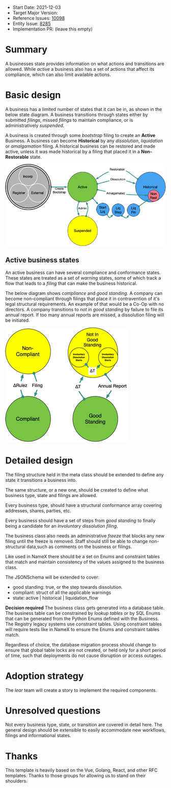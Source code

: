 - Start Date: 2021-12-03
- Target Major Version: 
- Reference Issues: [10098](https://github.com/bcgov/entity/issues/10098)
- Entity Issue: [8285](https://github.com/bcgov/entity/issues/8285)
- Implementation PR: (leave this empty)

# Summary

A businesses state provides information on what actions and transitions are allowed.
While _active_ a business also has a set of actions that affect its compliance, which can also limit available actions.

# Basic design

A business has a limited number of states that it can be in, as shown in the below state diagram.
A business transitions through states either by submitted _filings_, missed _filings_ to maintain compliance, or is administratively _suspended_.

A business is created through some _bootstrap_ filing to create an **Active** Business.
A business can become **Historical** by any _dissolution_, _liquidation_ or _amalgamation_ filing. A historical business can be restored and made active, unless it was made historical by a filing that placed it in a **Non-Restorable** state.

![State Diagram of Major Business States](rfc-business-states/business_states.png)

## Active business states

An active business can have several compliance and conformance states.
These states are treated as a set of _warning_ states, some of which track a flow that leads to a _filing_ that can make the business historical.

The below diagram shows _compliance_ and _good standing_.
A company can become non-compliant through filings that place it in contravention of it's legal structural requirements.
An example of that would be a Co-Op with no directors.
A company transitions to _not in good standing_ by failure to file its annual report. If too many annual reports are missed, a dissolution filing will be initiated.

![Active States Diagram](rfc-business-states/active_business.png)


# Detailed design

The filing structure held in the meta class should be extended to define any state it transitions a business into.

The same structure, or a new one, should be created to define what business type, state and filings are allowed.

Every business type, should have a structural conformance array covering addresses, shares, parties, etc.

Every business should have a set of steps from _good standing_ to finally being a candidate for an _involuntary dissolution filing_.

The business class also needs an administrative _freeze_ that blocks any new filing until the freeze is removed. Staff should still be able to change non-structural data,such as comments on the business or filings.

Like used in NameX there should be a set on Enums and constraint tables that match and maintain consistency of the values assigned to the business class.

The JSONSchema will be extended to cover:
- good standing: true, or the step towards dissolution.
- compliant: struct of all the applicable warnings
- state: active | historical | liquidation_flow

**Decision required**
The business class gets generated into a database table. The business table can be constrained by _lookup tables_ or by SQL Enums that can be generated from the Python Enums defined with the Business.
The Registry legacy systems use constraint tables.
Using constraint tables will require tests like in NameX to ensure the Enums and constraint tables match.

Regardless of choice, the database migration process should change to ensure that global table locks are not created, or held only for a short period of time, such that deployments do not cause disruption or access outages.

# Adoption strategy

The _lear_ team will create a story to implement the required components.

# Unresolved questions

Not every business type, state, or transition are covered in detail here.
The general design should be extensible to easily accommodate new workflows, filings and informational states.

# Thanks

This template is heavily based on the Vue, Golang, React, and other RFC templates. Thanks to those groups for allowing us to stand on their shoulders.
